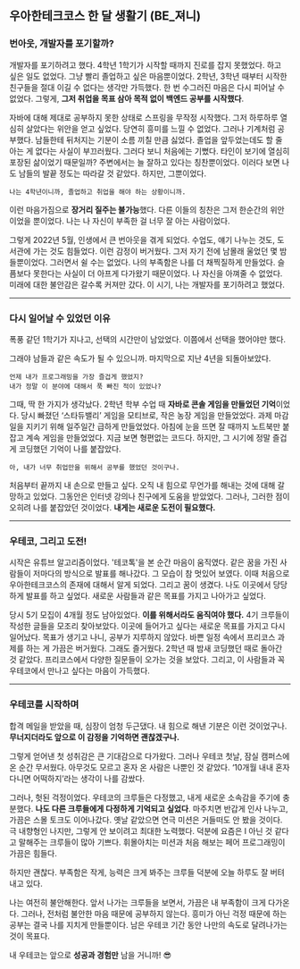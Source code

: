 ## 우아한테크코스 한 달 생활기 (BE_져니)


### 번아웃, 개발자를 포기할까?

개발자를 포기하려고 했다. 4학년 1학기가 시작할 때까지 진로를 잡지 못했었다. 하고 싶은 일도 없었다. 그냥 빨리 졸업하고 싶은 마음뿐이었다. 2학년, 3학년 때부터 시작한 친구들을 절대 이길 수 없다는 생각만 가득했다. 한 번 수그러진 마음은 다시 피어날 수 없었다. 그렇게, **그저 취업을 목표 삼아 목적 없이 백엔드 공부를 시작했다**.  

자바에 대해 제대로 공부하지 못한 상태로 스프링을 무작정 시작했다. 그저 하루하루 열심히 살았다는 위안을 얻고 싶었다. 당연히 흥미를 느낄 수 없었다. 그러나 기계처럼 공부했다. 남들한테 뒤처지는 기분이 소름 끼칠 만큼 싫었다. 졸업을 앞두었는데도 할 줄 아는 게 없다는 사실이 부끄러웠다. 그러다 보니 처음에는 기뻤다. 타인이 보기에 열심히 포장된 삶이었기 때문일까? 주변에서는 늘 잘하고 있다는 칭찬뿐이었다. 이러다 보면 나도 남들의 발끝 정도는 따라갈 것 같았다. 하지만, 그뿐이었다. 

`나는 4학년이니까, 졸업하고 취업을 해야 하는 상황이니까.`

이런 마음가짐으로 **장거리 질주는 불가능**했다. 다른 이들의 칭찬은 그저 한순간의 위안이었을 뿐이었다. 나는 나 자신이 부족한 걸 너무 잘 아는 사람이었다.  

그렇게 2022년 5월, 인생에서 큰 번아웃을 겪게 되었다. 수업도, 얘기 나누는 것도, 도서관에 가는 것도 힘들었다. 이런 감정이 버거웠다. 그저 자기 전에 남몰래 울었던 몇 밤들뿐이었다. 그러면서 쉴 수는 없었다. 나의 부족함은 나를 더 채찍질하게 만들었다. 슬픔보다 못한다는 사실이 더 아프게 다가왔기 때문이었다. 나 자신을 아껴줄 수 없었다. 미래에 대한 불안감은 갈수록 커져만 갔다. 이 시기, 나는 개발자를 포기하려고 했었다.

---

### 다시 일어날 수 있었던 이유
폭풍 같던 1학기가 지나고, 선택의 시간만이 남았었다. 이쯤에서 선택을 했어야만 했다.  

그래야 남들과 같은 속도가 될 수 있으니까. 마지막으로 지난 4년을 되돌아보았다.

`언제 내가 프로그래밍을 가장 즐겁게 했었지?`  
`내가 정말 이 분야에 대해서 푹 빠진 적이 있었나?`

그때, 딱 한 가지가 생각났다. 2학년 학부 수업 때 **자바로 콘솔 게임을 만들었던 기억**이었다. 당시 빠졌던 ‘스타듀밸리’ 게임을 모티브로, 작은 농장 게임을 만들었었다. 과제 마감일을 지키기 위해 일주일간 급하게 만들었었다. 아침에 눈을 뜨면 잘 때까지 노트북만 붙잡고 계속 게임을 만들었었다. 지금 보면 형편없는 코드다. 하지만, 그 시기에 정말 즐겁게 코딩했던 기억이 나를 붙잡았다.

`아, 내가 너무 취업만을 위해서 공부를 했었던 것이구나.`  

처음부터 끝까지 내 손으로 만들고 싶다. 오직 내 힘으로 무언가를 해내는 것에 대해 갈망하고 있었다. 그동안은 인터넷 강의나 친구에게 도움을 받았었다. 그러나, 그러한 점이 오히려 나를 붙잡았던 것이었다. **내게는 새로운 도전이 필요했다.**

---

### 우테코, 그리고 도전!

시작은 유튜브 알고리즘이었다. '테코톡'을 본 순간 마음이 움직였다. 같은 꿈을 가진 사람들이 저마다의 방식으로 발표를 해나갔다. 그 모습이 참 멋있어 보였다. 이때 처음으로 우아한테크코스의 존재에 대해서 알게 되었다. 그리고 꿈이 생겼다. 나도 이곳에서 당당하게 발표를 하고 싶었다. 새로운 사람들과 같은 목표를 가지고 나아가고 싶었다. 

당시 5기 모집이 4개월 정도 남아있었다. **이를 위해서라도 움직여야 했다.** 4기 크루들이 작성한 글들을 모조리 찾아보았다. 이곳에 들어가고 싶다는 새로운 목표를 가지고 다시 일어났다. 목표가 생기고 나니, 공부가 지루하지 않았다. 바쁜 일정 속에서 프리코스 과제를 하는 게 가끔은 버거웠다. 그래도 즐거웠다. 2학년 때 밤새 코딩했던 때로 돌아간 것 같았다. 프리코스에서 다양한 질문들이 오가는 것을 보았다. 그리고, 이 사람들과 꼭 우테코에서 만나고 싶다는 마음이 가득했다.

---

### 우테코를 시작하며

합격 메일을 받았을 때, 심장이 엄청 두근댔다. 내 힘으로 해낸 기분은 이런 것이었구나. **무너지더라도 앞으로 이 감정을 기억하면 괜찮겠구나.**  

그렇게 얻어낸 첫 성취감은 큰 기대감으로 다가왔다. 그러나 우테코 첫날, 잠실 캠퍼스에 온 순간 무서웠다. 아무것도 모르고 혼자 온 사람은 나뿐인 것 같았다. ‘10개월 내내 혼자 다니면 어떡하지’라는 생각이 나를 감쌌다.

그러나, 헛된 걱정이었다. 우테코의 크루들은 다정했고, 내게 새로운 소속감을 주기에 충분했다. **나도 다른 크루들에게 다정하게 기억되고 싶었다**. 마주치면 반갑게 인사 나누고, 가끔은 스몰 토크도 이어나갔다. 옛날 같았으면 연극 미션은 거들떠도 안 봤을 것이다. 극 내향형인 나지만, 그렇게 안 보이려고 최대한 노력했다. 덕분에 요즘은 I 아닌 것 같다고 말해주는 크루들이 많아 기쁘다. 휘몰아치는 미션과 처음 해보는 페어 프로그래밍이 가끔은 힘들다.  

하지만 괜찮다. 부족함은 작게, 능력은 크게 봐주는 크루들 덕분에 오늘 하루도 잘 버텨내고 있다.

나는 여전히 불안해한다. 앞서 나가는 크루들을 보면서, 가끔은 내 부족함이 크게 다가온다. 그러나, 전처럼 불안한 마음 때문에 공부하지 않는다. 흥미가 아닌 걱정 때문에 하는 공부는 결국 나를 지치게 만들뿐이다. 남은 우테코 기간 동안 나만의 속도로 달려나가는 것이 목표다.   

내 우테코는 앞으로 **성공과 경험만** 남을 거니까! 😎
